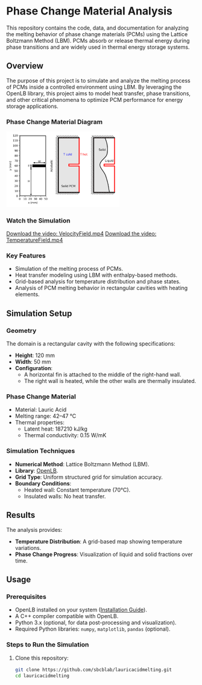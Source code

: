 # **Phase Change Material Analysis**
This repository contains the code, data, and documentation for analyzing the melting behavior of phase change materials (PCMs) using the Lattice Boltzmann Method (LBM). PCMs absorb or release thermal energy during phase transitions and are widely used in thermal energy storage systems.

## **Overview**
The purpose of this project is to simulate and analyze the melting process of PCMs inside a controlled environment using LBM. By leveraging the OpenLB library, this project aims to model heat transfer, phase transitions, and other critical phenomena to optimize PCM performance for energy storage applications.

### Phase Change Material Diagram
<img src="ProblemDescription.png" alt="Phase Change Material" width="300" />

### Watch the Simulation
[Download the video: VelocityField.mp4](VelocityField.mp4)
[Download the video: TemperatureField.mp4](TemperatureField.mp4)

### **Key Features**
- Simulation of the melting process of PCMs.
- Heat transfer modeling using LBM with enthalpy-based methods.
- Grid-based analysis for temperature distribution and phase states.
- Analysis of PCM melting behavior in rectangular cavities with heating elements.

## **Simulation Setup**
### **Geometry**
The domain is a rectangular cavity with the following specifications:
- **Height**: 120 mm
- **Width**: 50 mm
- **Configuration**: 
  - A horizontal fin is attached to the middle of the right-hand wall.
  - The right wall is heated, while the other walls are thermally insulated.

### **Phase Change Material**
- Material: Lauric Acid
- Melting range: 42–47 °C
- Thermal properties:
  - Latent heat: 187210 kJ/kg
  - Thermal conductivity: 0.15 W/mK

### **Simulation Techniques**
- **Numerical Method**: Lattice Boltzmann Method (LBM).
- **Library**: [OpenLB](https://www.openlb.net/).
- **Grid Type**: Uniform structured grid for simulation accuracy.
- **Boundary Conditions**:
  - Heated wall: Constant temperature (70°C).
  - Insulated walls: No heat transfer.

## **Results**
The analysis provides:
- **Temperature Distribution**: A grid-based map showing temperature variations.
- **Phase Change Progress**: Visualization of liquid and solid fractions over time.



## **Usage**
### **Prerequisites**
- OpenLB installed on your system ([Installation Guide](https://www.openlb.net/installation/)).
- A C++ compiler compatible with OpenLB.
- Python 3.x (optional, for data post-processing and visualization).
- Required Python libraries: `numpy`, `matplotlib`, `pandas` (optional).

### **Steps to Run the Simulation**
1. Clone this repository:
   ```bash
   git clone https://github.com/sbcblab/lauricacidmelting.git
   cd lauricacidmelting
